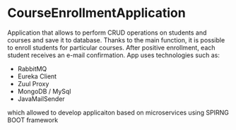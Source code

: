 # CourseEnrollmentApplication

Application that allows to perform CRUD operations on students and courses and save it to database. Thanks to the main function, it is possible to enroll students 
for particular courses. After positive enrollment, each student receives an e-mail confirmation. 
App uses technologies such as:
  - RabbitMQ
  - Eureka Client
  - Zuul Proxy
  - MongoDB / MySql
  - JavaMailSender
  
  which allowed to develop applicaiton based on microservices using SPIRNG BOOT framework
